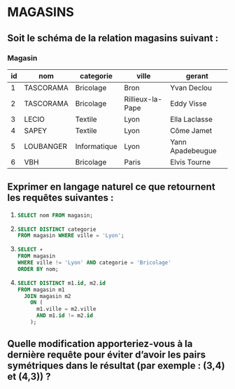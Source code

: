 # MAGASINS

## Soit le schéma de la relation magasins suivant :

### Magasin

| id  | nom       | categorie    | ville            | gerant           |
| --- | --------- | ------------ | ---------------- | ---------------- |
| 1   | TASCORAMA | Bricolage    | Bron             | Yvan Declou      |
| 2   | TASCORAMA | Bricolage    | Rillieux-la-Pape | Eddy Visse       |
| 3   | LECIO     | Textile      | Lyon             | Ella Laclasse    |
| 4   | SAPEY     | Textile      | Lyon             | Côme Jamet       |
| 5   | LOUBANGER | Informatique | Lyon             | Yann Apadebeugue |
| 6   | VBH       | Bricolage    | Paris            | Elvis Tourne     |

## Exprimer en langage naturel ce que retournent les requêtes suivantes :

1.  ```sql
    SELECT nom FROM magasin;
    ```

2.  ```sql
    SELECT DISTINCT categorie
    FROM magasin WHERE ville = 'Lyon';
    ```

3.  ```sql
    SELECT ∗
    FROM magasin
    WHERE ville != 'Lyon' AND categorie = 'Bricolage'
    ORDER BY nom;
    ```

4.  ```sql
    SELECT DISTINCT m1.id, m2.id
    FROM magasin m1
      JOIN magasin m2
        ON (
          m1.ville = m2.ville
          AND m1.id != m2.id
        );
    ```

## Quelle modification apporteriez-vous à la dernière requête pour éviter d’avoir les pairs symétriques dans le résultat (par exemple : (3,4) et (4,3)) ?
